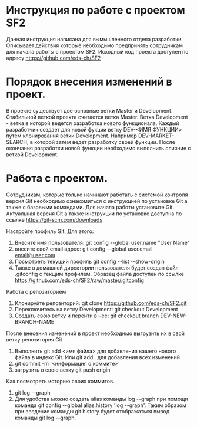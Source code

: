 # Инструкция по работе с проектом SF2

Данная инструкция написана для вымышленного отдела разработки. Описывает действия которые необходимо предпринять сотрудникам для начала работы с проектом SF2. Исходный код проекта доступен по адресу https://github.com/eds-ch/SF2

# Порядок внесения изменений в проект. 

В проекте существует две основные ветки Master и Development. Cтабильной веткой проекта считается ветка Master. Ветка Development - ветка в которой ведется разработка нового функционала. Каждый разработчик создает для новой фукции ветку DEV-<ИМЯ ФУНКЦИИ> путем клонирования ветки Development. Например DEV-MARKET-SEARCH, в которой затем ведет разработку своей функции. После окончания разработки новой функции необходимо выполнить слияние с веткой Development. 

# Работа с проектом.

Сотрудникам, которые только начинают работать с системой контроля версия Git необходимо ознакомиться с инструкцией по установке Git а также с базовыми командами. Для начала работы установите Git. Актуальная версия Git а также инструкции по установке доступна по ссылке https://git-scm.com/downloads

Настройте профиль Git. Для этого:
1) Внесите имя пользователя: git config --global user.name "User Name"
2) внесите свой email адрес: git config --global user.email email@user.com
3) Посмотреть текущий профиль git config --list --show-origin
4) Также в домашней директории пользователя будет создан файл .gitconfig с текщим профилем. Образец файла доступен по ссылке https://github.com/eds-ch/SF2/raw/master/.gitconfig

Работа с репозиторием
1) Клонируйте репозиторий: git clone https://github.com/eds-ch/SF2.git 
2) Переключитесь на ветку Development: git checkout Development
3) Создать свою ветку и перейти в нее: git checkout branch DEV-NEW-BRANCH-NAME

После внесения изменений в проект необходимо выгрузить их в свой ветку репозитория Git
1) Выполнить git add <имя файла> для добавления вашего нового файла в индекс Git. Или git add . для добавления всех изменений
2) git commit -m '<информация о коммите>'
3) загрузить в свою ветку git push origin <name of branch>

Как посмотреть историю своих коммитов.
 1) git log --graph
 2) Для удобства можно создать alias команды log --graph при помощи команда git config --global alias.history 'log --graph'. Таким образом при введение команды git history будет отображаться вывод команды git log --graph.

